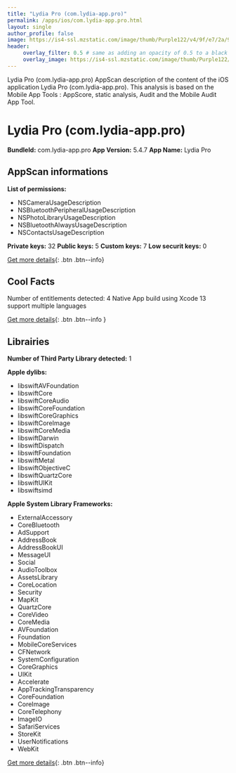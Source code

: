 ```yaml
---
title: "Lydia Pro (com.lydia-app.pro)"
permalink: /apps/ios/com.lydia-app.pro.html
layout: single
author_profile: false
image: https://is4-ssl.mzstatic.com/image/thumb/Purple122/v4/9f/e7/2a/9fe72a2f-8fcc-8174-9374-7eb7ac9b0478/AppIcon-0-0-1x_U007emarketing-0-0-0-5-0-0-sRGB-0-0-0-GLES2_U002c0-512MB-85-220-0-0.png/512x512bb.jpg
header: 
     overlay_filter: 0.5 # same as adding an opacity of 0.5 to a black background
     overlay_image: https://is4-ssl.mzstatic.com/image/thumb/Purple122/v4/9f/e7/2a/9fe72a2f-8fcc-8174-9374-7eb7ac9b0478/AppIcon-0-0-1x_U007emarketing-0-0-0-5-0-0-sRGB-0-0-0-GLES2_U002c0-512MB-85-220-0-0.png/512x512bb.jpg
---
```

Lydia Pro (com.lydia-app.pro) AppScan description of the content of the iOS application Lydia Pro (com.lydia-app.pro). This analysis is based on the Mobile App Tools : AppScore, static analysis, Audit and the Mobile Audit App Tool.

# Lydia Pro (com.lydia-app.pro)

**BundleId:** com.lydia-app.pro
**App Version:** 5.4.7
**App Name:** Lydia Pro


## AppScan informations 

**List of permissions:** 
- NSCameraUsageDescription
- NSBluetoothPeripheralUsageDescription
- NSPhotoLibraryUsageDescription
- NSBluetoothAlwaysUsageDescription
- NSContactsUsageDescription
  
  
**Private keys:** 32
**Public keys:** 5
**Custom keys:** 7
**Low securit keys:** 0
  
[Get more details](/pricing.html){: .btn .btn--info}

## Cool Facts

Number of entitlements detected: 4
Native App
build using Xcode 13
support multiple languages
  
[Get more details](/pricing.html){: .btn .btn--info }

## Librairies 
**Number of Third Party Library detected:** 1


**Apple dylibs:**
- libswiftAVFoundation
- libswiftCore
- libswiftCoreAudio
- libswiftCoreFoundation
- libswiftCoreGraphics
- libswiftCoreImage
- libswiftCoreMedia
- libswiftDarwin
- libswiftDispatch
- libswiftFoundation
- libswiftMetal
- libswiftObjectiveC
- libswiftQuartzCore
- libswiftUIKit
- libswiftsimd


**Apple System Library Frameworks:**
- ExternalAccessory
- CoreBluetooth
- AdSupport
- AddressBook
- AddressBookUI
- MessageUI
- Social
- AudioToolbox
- AssetsLibrary
- CoreLocation
- Security
- MapKit
- QuartzCore
- CoreVideo
- CoreMedia
- AVFoundation
- Foundation
- MobileCoreServices
- CFNetwork
- SystemConfiguration
- CoreGraphics
- UIKit
- Accelerate
- AppTrackingTransparency
- CoreFoundation
- CoreImage
- CoreTelephony
- ImageIO
- SafariServices
- StoreKit
- UserNotifications
- WebKit


  
[Get more details](/pricing.html){: .btn .btn--info}

